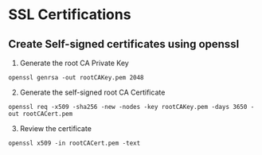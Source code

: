# SSL Certifications

## Create Self-signed certificates using openssl

1. Generate the root CA Private Key

```
openssl genrsa -out rootCAKey.pem 2048
```

2. Generate the self-signed root CA Certificate

```
openssl req -x509 -sha256 -new -nodes -key rootCAKey.pem -days 3650 -out rootCACert.pem
```

3. Review the certificate

```
openssl x509 -in rootCACert.pem -text
```
